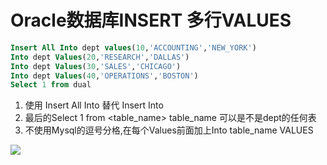 # Oracle数据库INSERT 多行VALUES

```sql
Insert All Into dept values(10,'ACCOUNTING','NEW_YORK')
Into dept Values(20,'RESEARCH','DALLAS')
Into dept Values(30,'SALES','CHICAGO')
Into dept Values(40,'OPERATIONS','BOSTON')
Select 1 from dual
```

1. 使用 Insert All Into 替代 Insert Into
2. 最后的Select 1 from <table_name>  table_name 可以是不是dept的任何表
3. 不使用Mysql的逗号分格,在每个Values前面加上Into table_name VALUES

![](http://oz2u8kxpt.bkt.clouddn.com/17-12-18/93883220.jpg)
